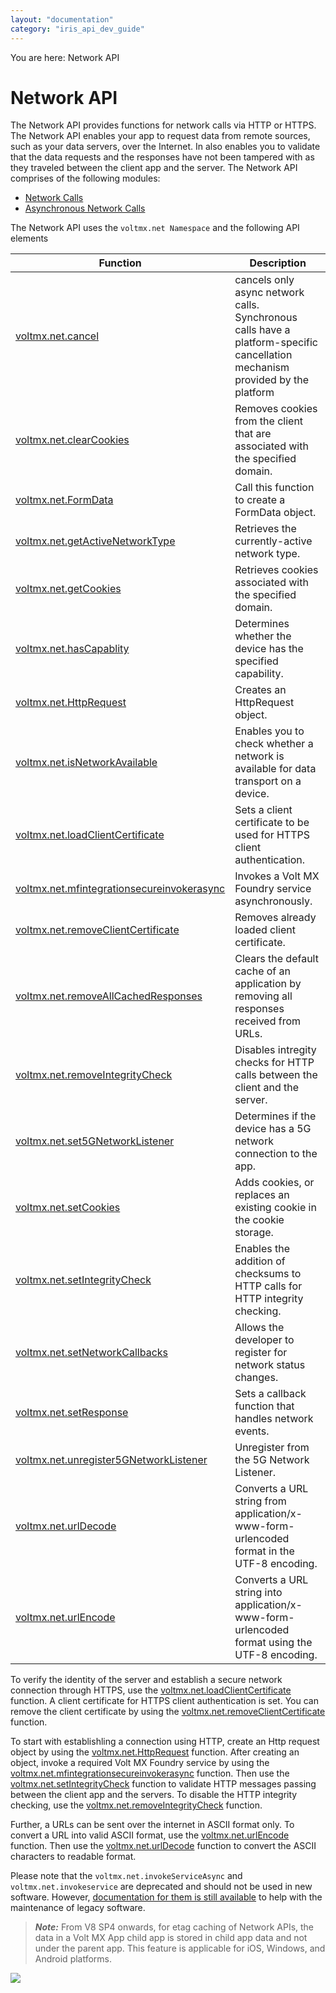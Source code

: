 ```yaml
---
layout: "documentation"
category: "iris_api_dev_guide"
---
```

                            

You are here: Network API

Network API
===========

The Network API provides functions for network calls via HTTP or HTTPS. The Network API enables your app to request data from remote sources, such as your data servers, over the Internet. In also enables you to validate that the data requests and the responses have not been tampered with as they traveled between the client app and the server. The Network API comprises of the following modules:

*   [Network Calls](networkapi_networkcalls.html)
*   [Asynchronous Network Calls](networkapi_asynccalls.html)

The Network API uses the `voltmx.net Namespace` and the following API elements

  
| Function | Description |
| --- | --- |
| [voltmx.net.cancel](voltmx.net_functions.html#Cancel) | cancels only async network calls. Synchronous calls have a platform-specific cancellation mechanism provided by the platform |
| [voltmx.net.clearCookies](voltmx.net_functions.html#voltmx.net9) | Removes cookies from the client that are associated with the specified domain. |
| [voltmx.net.FormData](voltmx.net_functions.html#FormData) | Call this function to create a FormData object. |
| [voltmx.net.getActiveNetworkType](voltmx.net_functions.html#Fetching) | Retrieves the currently-active network type. |
| [voltmx.net.getCookies](voltmx.net_functions.html#voltmx.net8) | Retrieves cookies associated with the specified domain. |
| [voltmx.net.hasCapablity](voltmx.net_functions.html#hasCapability) | Determines whether the device has the specified capability. |
| [voltmx.net.HttpRequest](voltmx.net_functions.html#HttpRequ) | Creates an HttpRequest object. |
| [voltmx.net.isNetworkAvailable](voltmx.net_functions.html#Checking) | Enables you to check whether a network is available for data transport on a device. |
| [voltmx.net.loadClientCertificate](voltmx.net_functions.html#voltmx.net) | Sets a client certificate to be used for HTTPS client authentication. |
| [voltmx.net.mfintegrationsecureinvokerasync](voltmx.net_functions.html#mfintegrationsecureinvokerasync) | Invokes a Volt MX Foundry service asynchronously. |
| [voltmx.net.removeClientCertificate](voltmx.net_functions.html#voltmx.net2) | Removes already loaded client certificate. |
| [voltmx.net.removeAllCachedResponses](voltmx.net_functions.html#removeAllCachedResponses) | Clears the default cache of an application by removing all responses received from URLs. |
| [voltmx.net.removeIntegrityCheck](voltmx.net_functions.html#removeIntegrityCheck) | Disables intregity checks for HTTP calls between the client and the server. |
| [voltmx.net.set5GNetworkListener](voltmx.net_functions.html#setIntegrtityCheck) | Determines if the device has a 5G network connection to the app. |
| [voltmx.net.setCookies](voltmx.net_functions.html#setIntegrtityCheck) | Adds cookies, or replaces an existing cookie in the cookie storage. |
| [voltmx.net.setIntegrityCheck](voltmx.net_functions.html#setIntegrtityCheck) | Enables the addition of checksums to HTTP calls for HTTP integrity checking. |
| [voltmx.net.setNetworkCallbacks](voltmx.net_functions.html#Register) | Allows the developer to register for network status changes. |
| [voltmx.net.setResponse](voltmx.net_functions.html#setResponse) | Sets a callback function that handles network events. |
| [voltmx.net.unregister5GNetworkListener](voltmx.net_functions.html#urlDecode) | Unregister from the 5G Network Listener. |
| [voltmx.net.urlDecode](voltmx.net_functions.html#urlDecode) | Converts a URL string from application/x-www-form-urlencoded format in the UTF-8 encoding. |
| [voltmx.net.urlEncode](voltmx.net_functions.html#urlEncode) | Converts a URL string into application/x-www-form-urlencoded format using the UTF-8 encoding. |

To verify the identity of the server and establish a secure network connection through HTTPS, use the [voltmx.net.loadClientCertificate](voltmx.net_functions.html#voltmx.net) function. A client certificate for HTTPS client authentication is set. You can remove the client certificate by using the [voltmx.net.removeClientCertificate](voltmx.net_functions.html#voltmx.net2) function.

To start with establishling a connection using HTTP, create an Http request object by using the [voltmx.net.HttpRequest](voltmx.net_functions.html#HttpRequ) function. After creating an object, invoke a required Volt MX Foundry service by using the [voltmx.net.mfintegrationsecureinvokerasync](voltmx.net_functions.html#mfintegrationsecureinvokerasync) function. Then use the [voltmx.net.setIntegrityCheck](voltmx.net_functions.html#setIntegrtityCheck) function to validate HTTP messages passing between the client app and the servers. To disable the HTTP integrity checking, use the [voltmx.net.removeIntegrityCheck](voltmx.net_functions.html#removeIntegrityCheck) function.

Further, a URLs can be sent over the internet in ASCII format only. To convert a URL into valid ASCII format, use the [voltmx.net.urlEncode](voltmx.net_functions.html#urlEncode) function. Then use the [voltmx.net.urlDecode](voltmx.net_functions.html#urlDecode) function to convert the ASCII characters to readable format.

Please note that the `voltmx.net.invokeServiceAsync` and `voltmx.net.invokeservice` are deprecated and should not be used in new software. However, [documentation for them is still available](voltmx.net_deprecated.html) to help with the maintenance of legacy software.

> **_Note:_** From V8 SP4 onwards, for etag caching of Network APIs, the data in a Volt MX App child app is stored in child app data and not under the parent app. This feature is applicable for iOS, Windows, and Android platforms.

![](resources/prettify/onload.png)
